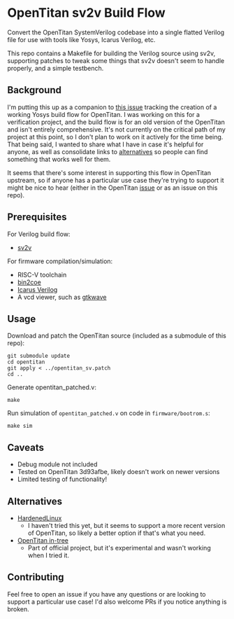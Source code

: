 # OpenTitan sv2v Build Flow

Convert the OpenTitan SystemVerilog codebase into a single flatted Verilog file
for use with tools like Yosys, Icarus Verilog, etc.

This repo contains a Makefile for building the Verilog source using sv2v,
supporting patches to tweak some things that sv2v doesn't seem to handle
properly, and a simple testbench.

## Background
I'm putting this up as a companion to [this
issue](https://github.com/lowRISC/opentitan/issues/1550) tracking the
creation of a working Yosys build flow for OpenTitan. I was working on this
for a verification project, and the build flow is for an old version of the
OpenTitan and isn't entirely comprehensive. It's not currently on the
critical path of my project at this point, so I don't plan to work on it
actively for the time being. That being said, I wanted to share what I have
in case it's helpful for anyone, as well as consolidate links to
[alternatives](#alternatives) so people can find something that works well
for them.

It seems that there's some interest in supporting this flow in OpenTitan
upstream, so if anyone has a particular use case they're trying to support it
might be nice to hear (either in the OpenTitan
[issue](https://github.com/lowRISC/opentitan/issues/1550) or as an issue on this
repo).

## Prerequisites
For Verilog build flow:
- [sv2v](https://github.com/zachjs/sv2v)

For firmware compilation/simulation:
- RISC-V toolchain
- [bin2coe](https://pypi.org/project/bin2coe)
- [Icarus Verilog](http://iverilog.icarus.com/)
- A vcd viewer, such as [gtkwave](http://gtkwave.sourceforge.net/)

## Usage
Download and patch the OpenTitan source (included as a submodule of this repo):
```
git submodule update
cd opentitan
git apply < ../opentitan_sv.patch
cd ..
```

Generate opentitan_patched.v:

`make`

Run simulation of `opentitan_patched.v` on code in `firmware/bootrom.s`:

`make sim`

## Caveats
- Debug module not included
- Tested on OpenTitan 3d93afbe, likely doesn't work on newer versions
- Limited testing of functionality!

## Alternatives
- [HardenedLinux](https://github.com/hardenedlinux/embedded-iot_profile/blob/master/docs/opentitan/opentitan-rtl-synthesis-with-yosys.md)
  - I haven't tried this yet, but it seems to support a more recent version of
    OpenTitan, so likely a better option if that's what you need.
- [OpenTitan in-tree](https://github.com/lowRISC/opentitan/blob/master/util/syn_yosys.sh)
  - Part of official project, but it's experimental and wasn't working when I
    tried it.

## Contributing
Feel free to open an issue if you have any questions or are looking to support a
particular use case! I'd also welcome PRs if you notice anything is broken.
